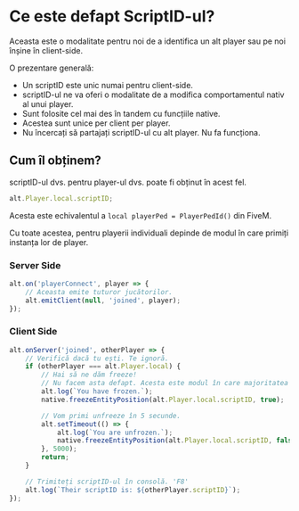 # Ce este defapt ScriptID-ul?

Aceasta este o modalitate pentru noi de a identifica un alt player sau pe noi înșine în client-side.

O prezentare generală:

-   Un scriptID este unic numai pentru client-side.
-   scriptID-ul ne va oferi o modalitate de a modifica comportamentul nativ al unui player.
-   Sunt folosite cel mai des în tandem cu funcțiile native.
-   Acestea sunt unice per client per player.
-   Nu încercați să partajați scriptID-ul cu alt player. Nu fa funcționa.

## Cum îl obținem?

scriptID-ul dvs. pentru player-ul dvs. poate fi obținut în acest fel.

```js
alt.Player.local.scriptID;
```

Acesta este echivalentul a `local playerPed = PlayerPedId()` din FiveM.

Cu toate acestea, pentru playerii individuali depinde de modul în care primiți instanța lor de player.

### Server Side

```js
alt.on('playerConnect', player => {
    // Aceasta emite tuturor jucătorilor.
    alt.emitClient(null, 'joined', player);
});
```

### Client Side

```js
alt.onServer('joined', otherPlayer => {
    // Verifică dacă tu ești. Te ignoră.
    if (otherPlayer === alt.Player.local) {
        // Hai să ne dăm freeze!
        // Nu facem asta defapt. Acesta este modul în care majoritatea funcțiilor native lucrează cu scriptID-ul.
        alt.log(`You have frozen.`);
        native.freezeEntityPosition(alt.Player.local.scriptID, true);

        // Vom primi unfreeze în 5 secunde.
        alt.setTimeout(() => {
            alt.log(`You are unfrozen.`);
            native.freezeEntityPosition(alt.Player.local.scriptID, false);
        }, 5000);
        return;
    }

    // Trimiteți scriptID-ul în consolă. 'F8'
    alt.log(`Their scriptID is: ${otherPlayer.scriptID}`);
});
```
